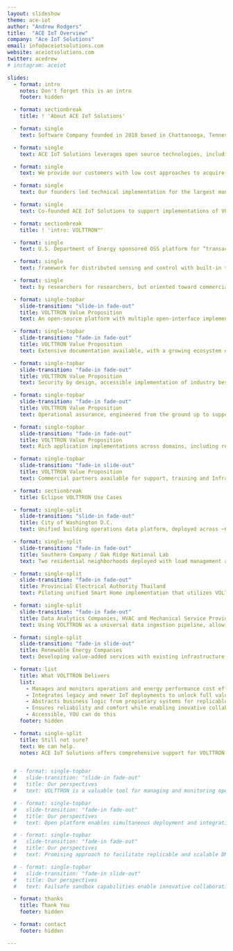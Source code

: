 ```yaml
---
layout: slideshow
theme: ace-iot
author: "Andrew Rodgers"
title:  "ACE IoT Overview"
company: "Ace IoT Solutions"
email: info@aceiotsolutions.com
website: aceiotsolutions.com
twitter: acedrew
# instagram: aceiot

slides:
  - format: intro
    notes: Don't forget this is an intro
    footer: hidden

  - format: sectionbreak
    title: ! 'About ACE IoT Solutions'

  - format: single
    text: Software Company founded in 2018 based in Chattanooga, Tennesee

  - format: single
    text: ACE IoT Solutions leverages open source technologies, including the Eclipse VOLTTRON™ platform

  - format: single  
    text: We provide our customers with low cost approaches to acquire, access and manage data from distributed control systems and sensors.

  - format: single
    text: Our founders led technical implementation for the largest municipal VOLTTRON deployment

  - format: single
    text: Co-founded ACE IoT Solutions to support implementations of VOLTTRON platforms

  - format: sectionbreak
    title: ! 'intro: VOLTTRON™'

  - format: single
    text: U.S. Department of Energy sponsored OSS platform for “transactional energy”

  - format: single
    text: framework for distributed sensing and control with built-in trust and security

  - format: single
    text: by researchers for researchers, but oriented toward commercial adoption

  - format: single-topbar
    slide-transition: "slide-in fade-out"
    title: VOLTTRON Value Proposition
    text: An open-source platform with multiple open-interface implementations included

  - format: single-topbar
    slide-transition: "fade-in fade-out"
    title: VOLTTRON Value Proposition
    text: Extensive documentation available, with a growing ecosystem of users, and robust support from DOE

  - format: single-topbar
    slide-transition: "fade-in fade-out"
    title: VOLTTRON Value Proposition
    text: Security by design, accessible implementation of industry best practices

  - format: single-topbar
    slide-transition: "fade-in fade-out"
    title: VOLTTRON Value Proposition
    text: Operational assurance, engineered from the ground up to support co-existence of research and pilots with reliable operations

  - format: single-topbar
    slide-transition: "fade-in fade-out"
    title: VOLTTRON Value Proposition
    text: Rich application implementations across domains, including residential, campus and utility scale Demand Response (DR) and Distributed Energy Resources (DER)

  - format: single-topbar
    slide-transition: "fade-in slide-out"
    title: VOLTTRON Value Proposition
    text: Commercial partners available for support, training and Infrastructure-as-a-Service (IaaS) resources

  - format: sectionbreak
    title: Eclipse VOLTTRON Use Cases

  - format: single-split
    slide-transition: "slide-in fade-out"
    title: City of Washington D.C.
    text: Unified building operations data platform, deployed across ~60 buildings enabling operational cost savings of ~$1M annually

  - format: single-split
    slide-transition: "fade-in fade-out"
    title: Southern Company / Oak Ridge National Lab
    text: Two residential neighborhoods deployed with load management and community scale and distributed energy resources

  - format: single-split
    slide-transition: "fade-in fade-out"
    title: Provincial Electrical Authority Thailand
    text: Piloting unified Smart Home implementation that utilizes VOLTTRON to coordinate grid and distributed resources for optimum operation

  - format: single-split
    slide-transition: "fade-in fade-out"
    title: Data Analytics Companies, HVAC and Mechanical Service Providers
    text: Using VOLTTRON as a universal data ingestion pipeline, allowing lower cost, faster deployments

  - format: single-split
    slide-transition: "fade-in slide-out"
    title: Renewable Energy Companies
    text: Developing value-added services with existing infrastructure on top of a tested platform

  - format: list
    title: What VOLTTRON Delivers
    list:
      - Manages and monitors operations and energy performance cost effectively
      - Integrates legacy and newer IoT deployments to unlock full value
      - Abstracts business logic from propietary systems for replicable DR and DER applications
      - Ensures reliability and comfort while enabling inovative collaborations with failsafe sandboxing
      - Accessible, YOU can do this
    footer: hidden

  - format: single-split
    title: Still not sure?
    text: We can help.
    notes: ACE IoT Solutions offers comprehensive support for VOLTTRON deployments for a variety of use cases


  # - format: single-topbar
  #   slide-transition: "slide-in fade-out"
  #   title: Our perspectives
  #   text: VOLTTRON is a valuable tool for managing and monitoring operations and energy performance. Low cost, secure approach to aggregate data from entire campus or portfolio to a single platform 

  # - format: single-topbar
  #   slide-transition: "fade-in fade-out"
  #   title: Our perspectives
  #   text: Open platform enables simultaneous deployment and integration of legacy systems with newer "IoT" based technologies in a vendor neutral way

  # - format: single-topbar
  #   slide-transition: "fade-in fade-out"
  #   title: Our perspectives
  #   text: Promising approach to facilitate replicable and scalable DR and DER applications by seperating business and application logic from propietary control and communications systems

  # - format: single-topbar
  #   slide-transition: "fade-in slide-out"
  #   title: Our perspectives
  #   text: Failsafe sandbox capabilities enable innovative collaborations between researchers and facilities operators without compromising reliability or comfort

  - format: thanks
    title: Thank You
    footer: hidden

  - format: contact
    footer: hidden

---
```

